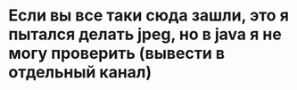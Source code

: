 # Если вы все таки сюда зашли, это я пытался делать jpeg, но в java я не могу проверить (вывести в отдельный канал)